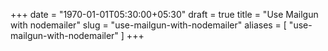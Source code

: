 +++
date = "1970-01-01T05:30:00+05:30"
draft = true
title = "Use Mailgun with nodemailer"
slug = "use-mailgun-with-nodemailer"
aliases = [
	"use-mailgun-with-nodemailer"
]
+++

